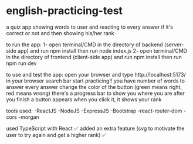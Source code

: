 # english-practicing-test
a quiz app showing words to user and reacting to every answer if it's correct or not and then showing his/her rank

to run the app:
1- open terminal/CMD in the directory of backend (server-side app) and run npm install then run node index.js
2- open terminal/CMD in the directory of frontend (client-side app) and run npm install then run npm run dev 

to use and test the app:
open your browser and type http://localhost:5173/ in your browser search bar
start practicing!!
you have number of words to answer every answer change the color of the button (green means right, red means wrong)
there's a progress bar to show you where you are
after you finish a button appears when you click it, it shows your rank


tools used:
-ReactJS
-NodeJS
-ExpressJS
-Bootstrap
-react-router-dom
-cors
-morgan

used TypeScript with React ✅
added an extra feature (svg to motivate the user to try again and get a higher rank) ✅
